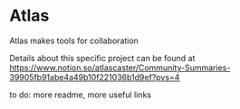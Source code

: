 # Atlas

Atlas makes tools for collaboration

Details about this specific project can be found at https://www.notion.so/atlascaster/Community-Summaries-39905fb91abe4a49b10f221036b1d9ef?pvs=4

to do: more readme, more useful links
